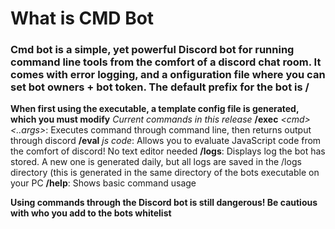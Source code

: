 # What is CMD Bot
### Cmd bot is a simple, yet powerful Discord bot for running command line tools from the comfort of a discord chat room. It comes with error logging, and a onfiguration file where you can set bot owners + bot token. The default prefix for the bot is /

**When first using the executable, a template config file is generated, which you must modify**
*Current commands in this release*
**/exec** *\<cmd> <..args>*: Executes command through command line, then returns output through discord
**/eval** *js code*: Allows you to evaluate JavaScript code from the comfort of discord! No text editor needed
**/logs**: Displays log the bot has stored. A new one is generated daily, but all logs are saved in the /logs directory (this is generated in the same directory of the bots executable on your PC
**/help**: Shows basic command usage

**Using commands through the Discord bot is still dangerous!  Be cautious with who you add to the bots whitelist**
